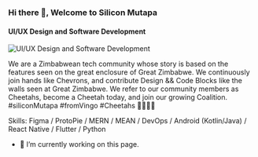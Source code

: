 ### Hi there 👋, Welcome to Silicon Mutapa
#### UI/UX Design and Software Development 
![UI/UX Design and Software Development ](https://pbs.twimg.com/profile_banners/1641754478306029568/1681168950/600x200)

We are a Zimbabwean tech community whose story is based on the features seen on the great enclosure of Great Zimbabwe. We continuously join hands like Chevrons, and contribute Design && Code Blocks like the walls seen at Great Zimbabwe. We refer to our community members as Cheetahs, become a Cheetah today, and join our growing Coalition. #siliconMutapa #fromVingo #Cheetahs 🐆🇿🇼🦾

Skills: Figma / ProtoPie / MERN / MEAN / DevOps / Android (Kotlin/Java) / React Native / Flutter / Python

- 🔭 I’m currently working on this page. 
